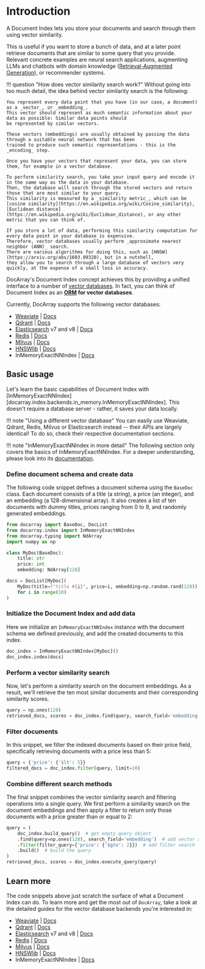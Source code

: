# Introduction

A Document Index lets you store your documents and search through them using vector similarity.

This is useful if you want to store a bunch of data, and at a later point retrieve documents that are similar to
some query that you provide.
Relevant concrete examples are neural search applications, augmenting LLMs and chatbots with domain knowledge ([Retrieval-Augmented Generation](https://arxiv.org/abs/2005.11401)),
or recommender systems.

!!! question "How does vector similarity search work?"
    Without going into too much detail, the idea behind vector similarity search is the following:

    You represent every data point that you have (in our case, a document) as a _vector_, or _embedding_.
    This vector should represent as much semantic information about your data as possible: Similar data points should
    be represented by similar vectors.

    These vectors (embeddings) are usually obtained by passing the data through a suitable neural network that has been
    trained to produce such semantic representations - this is the _encoding_ step.

    Once you have your vectors that represent your data, you can store them, for example in a vector database.
    
    To perform similarity search, you take your input query and encode it in the same way as the data in your database.
    Then, the database will search through the stored vectors and return those that are most similar to your query.
    This similarity is measured by a _similarity metric_, which can be [cosine similarity](https://en.wikipedia.org/wiki/Cosine_similarity),
    [Euclidean distance](https://en.wikipedia.org/wiki/Euclidean_distance), or any other metric that you can think of.

    If you store a lot of data, performing this similarity computation for every data point in your database is expensive.
    Therefore, vector databases usually perform _approximate nearest neighbor (ANN)_ search.
    There are various algorithms for doing this, such as [HNSW](https://arxiv.org/abs/1603.09320), but in a nutshell,
    they allow you to search through a large database of vectors very quickly, at the expense of a small loss in accuracy.

DocArray's Document Index concept achieves this by providing a unified interface to a number of [vector databases](https://learn.microsoft.com/en-us/semantic-kernel/concepts-ai/vectordb).
In fact, you can think of Document Index as an **[ORM](https://sqlmodel.tiangolo.com/db-to-code/) for vector databases**.

Currently, DocArray supports the following vector databases:

- [Weaviate](https://weaviate.io/)  |  [Docs](index_weaviate.md)
- [Qdrant](https://qdrant.tech/)  |  [Docs](index_qdrant.md)
- [Elasticsearch](https://www.elastic.co/elasticsearch/) v7 and v8  |  [Docs](index_elastic.md)
- [Redis](https://redis.com/)  |  [Docs](index_redis.md)
- [Milvus](https://milvus.io/)  |  [Docs](index_milvus.md)
- [HNSWlib](https://github.com/nmslib/hnswlib)  |  [Docs](index_hnswlib.md)
- InMemoryExactNNIndex  |  [Docs](index_in_memory.md)


## Basic usage

Let's learn the basic capabilities of Document Index with [InMemoryExactNNIndex][docarray.index.backends.in_memory.InMemoryExactNNIndex]. 
This doesn't require a database server - rather, it saves your data locally.


!!! note "Using a different vector database"
    You can easily use Weaviate, Qdrant, Redis, Milvus or Elasticsearch instead -- their APIs are largely identical!
    To do so, check their respective documentation sections.

!!! note "InMemoryExactNNIndex in more detail"
    The following section only covers the basics of InMemoryExactNNIndex. 
    For a deeper understanding, please look into its [documentation](index_in_memory.md).

### Define document schema and create data
The following code snippet defines a document schema using the `BaseDoc` class. Each document consists of a title (a string), 
a price (an integer), and an embedding (a 128-dimensional array). It also creates a list of ten documents with dummy titles, 
prices ranging from 0 to 9, and randomly generated embeddings.
```python
from docarray import BaseDoc, DocList
from docarray.index import InMemoryExactNNIndex
from docarray.typing import NdArray
import numpy as np

class MyDoc(BaseDoc):
    title: str
    price: int
    embedding: NdArray[128]

docs = DocList[MyDoc](
    MyDoc(title=f"title #{i}", price=i, embedding=np.random.rand(128))
    for i in range(10)
)
```

### Initialize the Document Index and add data
Here we initialize an `InMemoryExactNNIndex` instance with the document schema we defined previously, and add the created documents to this index.
```python
doc_index = InMemoryExactNNIndex[MyDoc]()
doc_index.index(docs)
```

### Perform a vector similarity search
Now, let's perform a similarity search on the document embeddings. 
As a result, we'll retrieve the ten most similar documents and their corresponding similarity scores.
```python
query = np.ones(128)
retrieved_docs, scores = doc_index.find(query, search_field='embedding', limit=10)
```

### Filter documents
In this snippet, we filter the indexed documents based on their price field, specifically retrieving documents with a price less than 5:
```python
query = {'price': {'$lt': 5}}
filtered_docs = doc_index.filter(query, limit=10)
```

### Combine different search methods
The final snippet combines the vector similarity search and filtering operations into a single query. 
We first perform a similarity search on the document embeddings and then apply a filter to return only those documents with a price greater than or equal to 2:
```python
query = (
    doc_index.build_query()  # get empty query object
    .find(query=np.ones(128), search_field='embedding')  # add vector similarity search
    .filter(filter_query={'price': {'$gte': 2}})  # add filter search
    .build()  # build the query
)
retrieved_docs, scores = doc_index.execute_query(query)
```

## Learn more
The code snippets above just scratch the surface of what a Document Index can do. 
To learn more and get the most out of `DocArray`, take a look at the detailed guides for the vector database backends you're interested in:

- [Weaviate](https://weaviate.io/)  |  [Docs](index_weaviate.md)
- [Qdrant](https://qdrant.tech/)  |  [Docs](index_qdrant.md)
- [Elasticsearch](https://www.elastic.co/elasticsearch/) v7 and v8  |  [Docs](index_elastic.md)
- [Redis](https://redis.com/)  |  [Docs](index_redis.md)
- [Milvus](https://milvus.io/)  |  [Docs](index_milvus.md)
- [HNSWlib](https://github.com/nmslib/hnswlib)  |  [Docs](index_hnswlib.md)
- InMemoryExactNNIndex  |  [Docs](index_in_memory.md)
